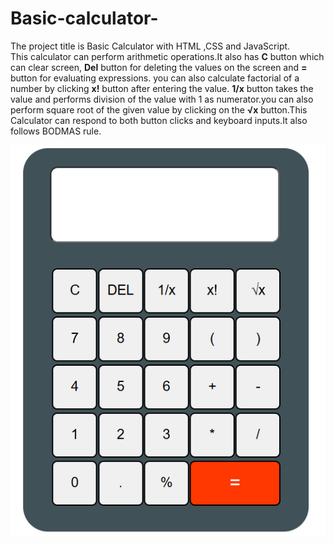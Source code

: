 # Basic-calculator-
The project title is Basic Calculator with HTML ,CSS and JavaScript.<br>This calculator can perform arithmetic operations.It also has <strong>C</strong> button which can clear screen, <strong>Del</strong> button for deleting the values on the screen and <strong>=</strong> button for evaluating expressions. you can also calculate factorial of a number by clicking <strong>x!</strong> button after entering the value. <strong>1/x</strong> button takes the value and performs division of the value with 1 as numerator.you can also perform square root of the given value by clicking on the <strong>&#8730;x</strong> button.This Calculator can respond to both button clicks and keyboard inputs.It also follows BODMAS rule.<br>

<img src="calculator.png" alt="calculator">
